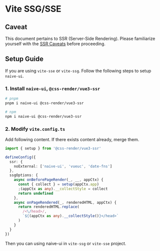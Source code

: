 # Vite SSG/SSE

## Caveat

This document pertains to SSR (Server-Side Rendering). Please familiarize yourself with the [SSR Caveats](ssr#Caveat) before proceeding.

## Setup Guide

If you are using `vite-sse` or `vite-ssg`. Follow the following steps to setup `naive-ui`.

### 1. Install `naive-ui`, `@css-render/vue3-ssr`

```bash
# pnpm
pnpm i naive-ui @css-render/vue3-ssr

# npm
npm i naive-ui @css-render/vue3-ssr
```

### 2. Modify `vite.config.ts`

Add following content. If there exists content already, merge them.

```ts
import { setup } from '@css-render/vue3-ssr'

defineConfig({
  ssr: {
    noExternal: ['naive-ui', 'vueuc', 'date-fns']
  },
  ssgOptions: {
    async onBeforePageRender(_, __, appCtx) {
      const { collect } = setup(appCtx.app)
      ;(appCtx as any).__collectStyle = collect
      return undefined
    },
    async onPageRendered(_, renderedHTML, appCtx) {
      return renderedHTML.replace(
        /<\/head>/,
        `${(appCtx as any).__collectStyle()}</head>`
      )
    }
  }
})
```

Then you can using naive-ui in `vite-ssg` or `vite-sse` project.
